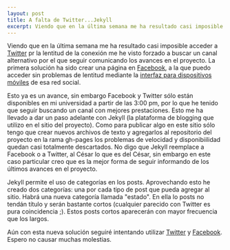 ```yaml
---
layout: post
title: ﻿A falta de Twitter...Jekyll
excerpt: Viendo que en la última semana me ha resultado casi imposible acceder a [Twitter](https://twitter.com/greenled2013) por la lentitud de la conexión me he visto forzado a buscar un canal alternativo por el que seguir comunicando los avances en el proyecto. La primera solución ha sido...
---
```

Viendo que en la última semana me ha resultado casi imposible acceder a [Twitter](https://twitter.com/greenled2013) pr la lentitud de la conexión me he visto forzado a buscar un canal alternativo por el que seguir comunicando los avances en el proyecto. La primera solución ha sido crear una página en [Facebook](https://www.facebook.com/pages/Pegotes/586560208082395), a la que puedo acceder sin problemas de lentitud mediante la [interfaz para dispositivos móviles](https://m.facebook.com/pages/Pegotes/586560208082395) de esa red social.

Esto ya es un avance, sin embargo Facebook y Twitter sólo están disponibles en mi universidad a partir de las 3:00 pm, por lo que he tenido que seguir buscando un canal con mejores prestaciones. Esto me ha llevado a dar un paso adelante con Jekyll (la plataforma de blogging que utilizo en el sitio del proyecto). Como para publicar algo en este sitio sólo tengo que crear nuevos archivos de texto y agregarlos al repositorio del proyecto en la rama gh-pages los problemas de velocidad y disponibiilidad quedan casi totalmente descartados. No digo que Jekyll reemplace a Facebook o a Twitter, al César lo que es del César, sin embargo en este caso particular creo que es la mejor forma de seguir informando de los últimos avances en el proyecto.

Jekyll permite el uso de categorías en los posts. Aprovechando esto he creado dos categorías: una por cada tipo de post que pueda agregar al sitio. Habrá una nueva categoría llamada "estado". En ella lo posts no tendán título y serán bastante cortos (cualquier parecido con Twitter es pura coincidencia ;). Estos posts cortos aparecerán con mayor frecuencia que los largos.

Aún con esta nueva solución seguiré intentando utilizar [Twitter](https://twitter.com/greenled2013) y [Facebook](https://www.facebook.com/pages/Pegotes/586560208082395). Espero no causar muchas molestias.

